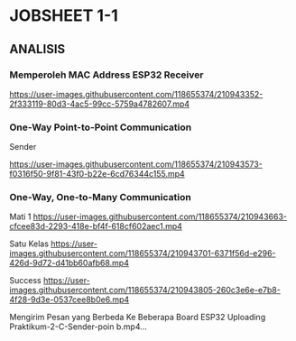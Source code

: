 # JOBSHEET 1-1
## ANALISIS
### Memperoleh MAC Address ESP32 Receiver

https://user-images.githubusercontent.com/118655374/210943352-2f333119-80d3-4ac5-99cc-5759a4782607.mp4

### One-Way Point-to-Point Communication

Sender

https://user-images.githubusercontent.com/118655374/210943573-f0316f50-9f81-43f0-b22e-6cd76344c155.mp4

### One-Way, One-to-Many Communication

Mati 1
https://user-images.githubusercontent.com/118655374/210943663-cfcee83d-2293-418e-bf4f-618cf602aec1.mp4

Satu Kelas
https://user-images.githubusercontent.com/118655374/210943701-6371f56d-e296-426d-9d72-d41bb60afb68.mp4

Success
https://user-images.githubusercontent.com/118655374/210943805-260c3e6e-e7b8-4f28-9d3e-0537cee8b0e6.mp4

Mengirim Pesan yang Berbeda Ke Beberapa Board ESP32
Uploading Praktikum-2-C-Sender-poin b.mp4…


